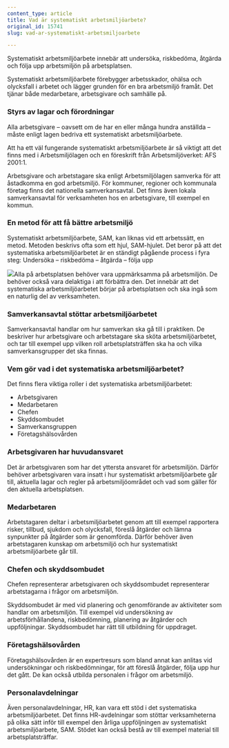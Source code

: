 ```yaml
---
content_type: article
title: Vad är systematiskt arbetsmiljöarbete?
original_id: 15741
slug: vad-ar-systematiskt-arbetsmiljoarbete

---
```


Systematiskt arbetsmiljöarbete innebär att undersöka, riskbedöma, åtgärda och följa upp arbetsmiljön på arbetsplatsen.

Systematiskt arbetsmiljöarbete förebygger arbetsskador, ohälsa och olycksfall i arbetet och lägger grunden för en bra arbetsmiljö framåt. Det tjänar både medarbetare, arbetsgivare och samhälle på.

### Styrs av lagar och förordningar

Alla arbetsgivare – oavsett om de har en eller många hundra anställda – måste enligt lagen bedriva ett systematiskt arbetsmiljöarbete.

Att ha ett väl fungerande systematiskt arbetsmiljöarbete är så viktigt att det finns med i Arbetsmiljölagen och en föreskrift från Arbetsmiljöverket: AFS 2001:1.

Arbetsgivare och arbetstagare ska enligt Arbetsmiljölagen samverka för att åstadkomma en god arbetsmiljö. För kommuner, regioner och kommunala företag finns det nationella samverkansavtal. Det finns även lokala samverkansavtal för verksamheten hos en arbetsgivare, till exempel en kommun.

### En metod för att få bättre arbetsmiljö

Systematiskt arbetsmiljöarbete, SAM, kan liknas vid ett arbetssätt, en metod. Metoden beskrivs ofta som ett hjul, SAM-hjulet. Det beror på att det systematiska arbetsmiljöarbetet är en ständigt pågående process i fyra steg: Undersöka – riskbedöma – åtgärda – följa upp

[![](https://www.suntarbetsliv.se/wp-content/uploads/2020/09/0-SAM-hjul-e1600347905731.png)](https://www.suntarbetsliv.se/wp-content/uploads/2020/09/0-SAM-hjul-e1600347905731.png)Alla på arbetsplatsen behöver vara uppmärksamma på arbetsmiljön. De behöver också vara delaktiga i att förbättra den. Det innebär att det systematiska arbetsmiljöarbetet börjar på arbetsplatsen och ska ingå som en naturlig del av verksamheten.

### Samverkansavtal stöttar arbetsmiljöarbetet

Samverkansavtal handlar om hur samverkan ska gå till i praktiken. De beskriver hur arbetsgivare och arbetstagare ska sköta arbetsmiljöarbetet, och tar till exempel upp vilken roll arbetsplatsträffen ska ha och vilka samverkansgrupper det ska finnas.

### Vem gör vad i det systematiska arbetsmiljöarbetet?

Det finns flera viktiga roller i det systematiska arbetsmiljöarbetet:

*   Arbetsgivaren
*   Medarbetaren
*   Chefen
*   Skyddsombudet
*   Samverkansgruppen
*   Företagshälsovården

### Arbetsgivaren har huvudansvaret

Det är arbetsgivaren som har det yttersta ansvaret för arbetsmiljön. Därför behöver arbetsgivaren vara insatt i hur systematiskt arbetsmiljöarbete går till, aktuella lagar och regler på arbetsmiljöområdet och vad som gäller för den aktuella arbetsplatsen.

### Medarbetaren

Arbetstagaren deltar i arbetsmiljöarbetet genom att till exempel rapportera risker, tillbud, sjukdom och olycksfall, föreslå åtgärder och lämna synpunkter på åtgärder som är genomförda. Därför behöver även arbetstagaren kunskap om arbetsmiljö och hur systematiskt arbetsmiljöarbete går till.

### Chefen och skyddsombudet

Chefen representerar arbetsgivaren och skyddsombudet representerar arbetstagarna i frågor om arbetsmiljön.

Skyddsombudet är med vid planering och genomförande av aktiviteter som handlar om arbetsmiljön. Till exempel vid undersökning av arbetsförhållandena, riskbedömning, planering av åtgärder och uppföljningar. Skyddsombudet har rätt till utbildning för uppdraget.

### Företagshälsovården

Företagshälsovården är en expertresurs som bland annat kan anlitas vid undersökningar och riskbedömningar, för att föreslå åtgärder, följa upp hur det gått. De kan också utbilda personalen i frågor om arbetsmiljö.

### Personalavdelningar

Även personalavdelningar, HR, kan vara ett stöd i det systematiska arbetsmiljöarbetet. Det finns HR-avdelningar som stöttar verksamheterna på olika sätt inför till exempel den årliga uppföljningen av systematiskt arbetsmiljöarbete, SAM. Stödet kan också bestå av till exempel material till arbetsplatsträffar.

